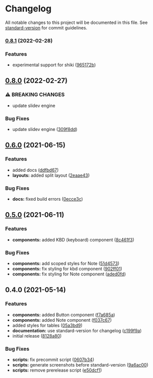 # Changelog

All notable changes to this project will be documented in this file. See [standard-version](https://github.com/conventional-changelog/standard-version) for commit guidelines.

### [0.8.1](https://github.com/nico-bachner/slidev-theme-geist/compare/v0.8.0...v0.8.1) (2022-02-28)


### Features

* experimental support for shiki ([965172b](https://github.com/nico-bachner/slidev-theme-geist/commit/965172b7eddc7613a8d0759917f9ab6723eeb6f7))

## [0.8.0](https://github.com/nico-bachner/slidev-theme-geist/compare/v0.6.0...v0.8.0) (2022-02-27)


### ⚠ BREAKING CHANGES

* update slidev engine

### Bug Fixes

* update slidev engine ([309f8dd](https://github.com/nico-bachner/slidev-theme-geist/commit/309f8dd9b0655d24f895382327f9614cf3535cbf))

## [0.6.0](https://github.com/nico-bachner/slidev-theme-geist/compare/v0.5.0...v0.6.0) (2021-06-15)


### Features

* added docs ([ddfbd67](https://github.com/nico-bachner/slidev-theme-geist/commit/ddfbd67e921301eb62fd7f96dbcf4014dd6edb62))
* **layouts:** added split layout ([2eaae43](https://github.com/nico-bachner/slidev-theme-geist/commit/2eaae435343255d6761bbb451253d03a8649faa7))


### Bug Fixes

* **docs:** fixed build errors ([0ecce3c](https://github.com/nico-bachner/slidev-theme-geist/commit/0ecce3cf882c01f8d6b2bfc1b67b51dd9b6baa3b))

## [0.5.0](https://github.com/nico-bachner/slidev-theme-geist/compare/v0.4.0...v0.5.0) (2021-06-11)

### Features

-   **components:** added KBD (keyboard) component ([8c461f3](https://github.com/nico-bachner/slidev-theme-geist/commit/8c461f35923fac8a6142040a8af36acfac798aa2))

### Bug Fixes

-   **components:** add scoped styles for Note ([51d4573](https://github.com/nico-bachner/slidev-theme-geist/commit/51d457376a92a9a07c7ced6a735d73f3870e15a0))
-   **components:** fix styling for kbd component ([902ff01](https://github.com/nico-bachner/slidev-theme-geist/commit/902ff01814fc37128b8ba27f6bc649815a6476f6))
-   **components:** fix styling for Note component ([aded0fd](https://github.com/nico-bachner/slidev-theme-geist/commit/aded0fd0d50f288553b0e1df77ff1aff45e215f2))

## 0.4.0 (2021-05-14)

### Features

-   **components:** added Button component ([f7a685a](https://github.com/nico-bachner/slidev-theme-geist/commit/f7a685aef369ba0560cef1aa6f98bb64622a5392))
-   **components:** added Note component ([f037c67](https://github.com/nico-bachner/slidev-theme-geist/commit/f037c67284ff748a0184c181e397825ff28180ca))
-   added styles for tables ([05a3bd9](https://github.com/nico-bachner/slidev-theme-geist/commit/05a3bd995508c6cced64e2f6a9dd2ca7bfb2dbd7))
-   **documentation:** use standard-version for changelog ([c199f9a](https://github.com/nico-bachner/slidev-theme-geist/commit/c199f9a7531ffade6ae4dd27dff4a7fe5e765ab6))
-   initial release ([8128a80](https://github.com/nico-bachner/slidev-theme-geist/commit/8128a807d0d453580e0a605da48adc085654dffe))

### Bug Fixes

-   **scripts:** fix precommit script ([0607b34](https://github.com/nico-bachner/slidev-theme-geist/commit/0607b3442442f1d3794739353ef64f4a05e9cc05))
-   **scripts:** generate screenshots before standard-version ([9a6ac00](https://github.com/nico-bachner/slidev-theme-geist/commit/9a6ac00e0c09917bc8e57b673e4dbabfb88ad66a))
-   **scripts:** remove prerelease script ([e50dcf1](https://github.com/nico-bachner/slidev-theme-geist/commit/e50dcf1264f2e1f70b24060adbaf5b9e972a4d21))
